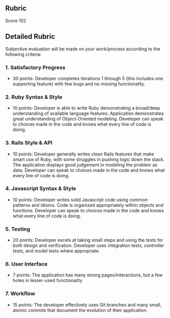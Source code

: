 ## Rubric

Score 102

## Detailed Rubric

Subjective evaluation will be made on your work/process according to the following criteria:

### 1. Satisfactory Progress

* 30 points: Developer completes iterations 1 through 5 (this includes one supporting feature) with few bugs and no missing functionality.

### 2. Ruby Syntax & Style

* 10 points: Developer is able to write Ruby demonstrating a broad/deep understanding of available language features. Application demonstrates great understanding of Object-Oriented modeling. Developer can speak to choices made in the code and knows what every line of code is doing.

### 3. Rails Style & API

* 10 points: Developer generally writes clean Rails features that make smart use of Ruby, with some struggles in pushing logic down the stack. The application displays good judgement in modeling the problem as data. Developer can speak to choices made in the code and knows what every line of code is doing.


### 4. Javascript Syntax & Style

* 10 points: Developer writes solid Javascript code using common patterns and idioms. Code is organized appropriately within objects and functions. Developer can speak to choices made in the code and knows what every line of code is doing.

### 5. Testing

* 20 points: Developer excels at taking small steps and using the tests for *both* design and verification. Developer uses integration tests, controller tests, and model tests where appropriate.

### 6. User Interface

* 7 points: The application has many strong pages/interactions, but a few holes in lesser-used functionality

### 7. Workflow

* 15 points: The developer effectively uses Git branches and many small, atomic commits that document the evolution of their application.
